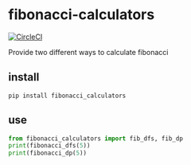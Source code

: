 # fibonacci-calculators
[![CircleCI](https://circleci.com/gh/leon0707/fibonacci-calculators.svg?style=svg)](https://circleci.com/gh/leon0707/fibonacci-calculators)

Provide two different ways to calculate fibonacci

## install
```shell
pip install fibonacci_calculators
```

## use
```python
from fibonacci_calculators import fib_dfs, fib_dp
print(fibonacci_dfs(5))
print(fibonacci_dp(5))
```

